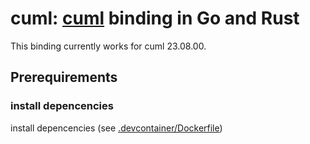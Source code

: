 # cuml: [cuml](https://github.com/rapidsai/cuml) binding in Go and Rust

This binding currently works for cuml 23.08.00.

## Prerequirements

### install depencencies

install depencencies  (see [.devcontainer/Dockerfile](.devcontainer/Dockerfile))

